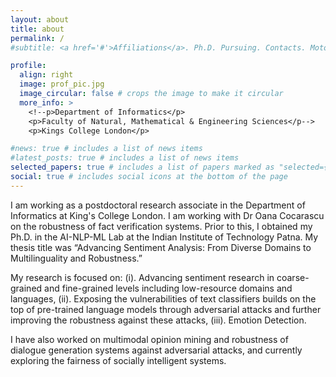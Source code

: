 ```yaml
---
layout: about
title: about
permalink: /
#subtitle: <a href='#'>Affiliations</a>. Ph.D. Pursuing. Contacts. Moto. Etc.

profile:
  align: right
  image: prof_pic.jpg
  image_circular: false # crops the image to make it circular
  more_info: >
    <!--p>Department of Informatics</p>
    <p>Faculty of Natural, Mathematical & Engineering Sciences</p-->
    <p>Kings College London</p>

#news: true # includes a list of news items
#latest_posts: true # includes a list of news items
selected_papers: true # includes a list of papers marked as "selected={true}"
social: true # includes social icons at the bottom of the page
---
```


I am working as a postdoctoral research associate in the Department of Informatics at King's College London. I am working with Dr Oana Cocarascu on the robustness of fact verification systems. Prior to this, I obtained my Ph.D. in the AI-NLP-ML Lab at the Indian Institute of Technology Patna. My thesis title was “Advancing Sentiment Analysis: From Diverse Domains to Multilinguality and Robustness.”

My research is focused on: (i). Advancing sentiment research in coarse-grained and fine-grained levels including low-resource domains and languages, (ii). Exposing the vulnerabilities of text classifiers builds on the top of pre-trained language models through adversarial attacks and further improving the robustness against these attacks, (iii). Emotion Detection.
 
I have also worked on multimodal opinion mining and robustness of dialogue generation systems against adversarial attacks, and currently exploring the fairness of socially intelligent systems.

